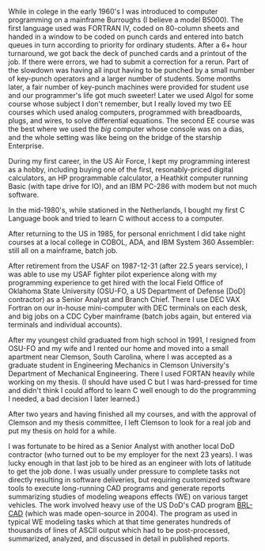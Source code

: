 While in colege in the early 1960's I was introduced to computer
programming on a mainframe Burroughs (I believe a model B5000).  The
first language used was FORTRAN IV, coded on 80-column sheets and
handed in a window to be coded on punch cards and entered into batch
queues in turn according to priority for ordinary students.  After a
6+ hour turnaround, we got back the deck of punched cards and a
printout of the job. If there were errors, we had to submit a
correction for a rerun. Part of the slowdown was having all input
having to be punched by a small number of key-punch operators and a
larger number of students. Some months later, a fair number of
key-punch machines were provided for student use and our programmer's
life got much sweeter! Later we used Algol for some course whose
subject I don't remember, but I really loved my two EE courses which
used analog computers, programmed with breadboards, plugs, and wires,
to solve differential equations. The second EE course was the best
where we used the *big* computer whose console was on a dias, and the
whole setting was like being on the bridge of the starship Enterprise.

During my first career, in the US Air Force, I kept my programming
interest as a hobby, including buying one of the first,
resonably-priced digital calculators, an HP programmable calculator, a
Heathkit computer running Basic (with tape drive for IO), and an IBM
PC-286 with modem but not much software.

In the mid-1980's, while stationed in the Netherlands, I bought my
first C Language book and tried to learn C without access to a
computer.

After returning to the US in 1985, for personal enrichment I did take
night courses at a local college in COBOL, ADA, and IBM System 360
Assembler: still all on a mainframe, batch job.

After retirement from the USAF on 1987-12-31 (after 22.5 years
service), I was able to use my USAF fighter pilot experience along
with my programming experience to get hired with the local Field
Office of Oklahoma State University (OSU-FO, a US Department of
Defense [DoD] contractor) as a Senior Analyst and Branch Chief. There
I use DEC VAX Fortran on our in-house mini-computer with DEC terminals
on each desk, and big jobs on a CDC Cyber mainframe (batch jobs again,
but entered via terminals and individual accounts).

After my youngest child graduated from high school in 1991, I resigned
from OSU-FO and my wife and I rented our home and moved into a small
apartment near Clemson, South Carolina, where I was accepted as a
graduate student in Engineering Mechanics in Clemson University's
Department of Mechanical Engineering.  There I used FORTAN heavily
while working on my thesis. (I should have used C but I was
hard-pressed for time and didn't think I could afford to learn C well
enough to do the programming I needed, a bad decision I later
learned.)

After two years and having finished all my courses, and with the
approval of Clemson and my thesis committee, I left Clemson to look
for a real job and put my thesis on hold for a while.

I was fortunate to be hired as a Senior Analyst with another local DoD
contractor (who turned out to be my employer for the next 23 years).
I was lucky enough in that last job to be hired as an engineer with
lots of latitude to get the job done.  I was usually under pressure to
complete tasks not directly resulting in software deliveries, but
requiring customized software tools to execute long-running CAD
programs and generate reports summarizing studies of modeling weapons
effects (WE) on various target vehicles. The work involved heavy use
of the US DoD's CAD program [BRL-CAD](https://brlcad.org) (which was
made open-source in 2004). The program as used in typical WE modeling
tasks which at that time generates hundreds of thousands of lines of
ASCII output which had to be post-processed, summarized, analyzed, and
discussed in detail in published reports.
